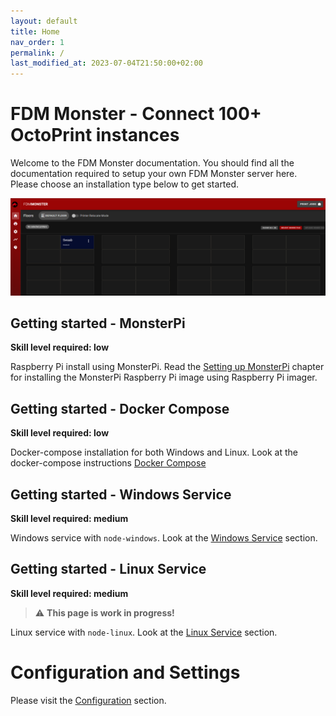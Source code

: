 ```yaml
---
layout: default
title: Home
nav_order: 1
permalink: /
last_modified_at: 2023-07-04T21:50:00+02:00
---
```


# FDM Monster - Connect 100+ OctoPrint instances
Welcome to the FDM Monster documentation. You should find all the documentation required to setup your own FDM Monster server here. 
Please choose an installation type below to get started.

![Image](./images/server-running.png)

## Getting started - MonsterPi
**Skill level required: low**

Raspberry Pi install using MonsterPi. 
Read the [Setting up MonsterPi](guides/monsterpi.md) chapter for installing the MonsterPi Raspberry Pi image using Raspberry Pi imager.

## Getting started - Docker Compose
**Skill level required: low**

Docker-compose installation for both Windows and Linux.
Look at the docker-compose instructions [Docker Compose](guides/docker_compose.md)

## Getting started - Windows Service
**Skill level required: medium**

Windows service with `node-windows`.
Look at the [Windows Service](guides/windows_service.md) section.

## Getting started - Linux Service
**Skill level required: medium**

> :warning: **This page is work in progress!**

Linux service with `node-linux`.
Look at the [Linux Service](guides/linux_service.md) section.

# Configuration and Settings
Please visit the [Configuration](configuration/configuration.md) section.

